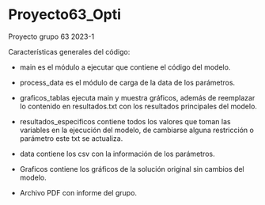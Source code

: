# Proyecto63_Opti
Proyecto grupo 63 2023-1

Características generales del código:


- main es el módulo a ejecutar que contiene el código del modelo.

- process_data es el módulo de carga de la data de los parámetros.

- graficos_tablas ejecuta main y muestra gráficos, además de reemplazar lo contenido en resultados.txt con los resultados principales del modelo.

- resultados_especificos contiene todos los valores que toman las variables en la ejecución del modelo, de cambiarse alguna restricción o parámetro este txt se actualiza.

- data contiene los csv con la información de los parámetros.

- Graficos contiene los gráficos de la solución original sin cambios del modelo.

- Archivo PDF con informe del grupo.





